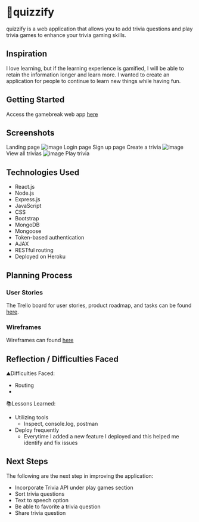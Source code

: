 # 🔮quizzify
quizzify is a web application that allows you to add trivia questions and play trivia games to enhance your trivia gaming skills.

## Inspiration
I love learning, but if the learning experience is gamified, I will be able to retain the information longer and learn more. I wanted to create an application for people to continue to learn new things while having fun.

## Getting Started
Access the gamebreak web app [here](https://quizzifyme.herokuapp.com/)

## Screenshots
Landing page
![image](screenshots/home.jpg)
Login page
Sign up page
Create a trivia
![image](screenshots/add_system.PNG)
View all trivias
![image](screenshots/systems.PNG)
Play trivia

## Technologies Used
- React.js
- Node.js
- Express.js
- JavaScript
- CSS
- Bootstrap
- MongoDB
- Mongoose
- Token-based authentication
- AJAX
- RESTful routing
- Deployed on Heroku

## Planning Process

### User Stories
The Trello board for user stories, product roadmap, and tasks can be found [here](https://trello.com/b/3Jbt30V1/quizzify).

### Wireframes
Wireframes can  found [here](https://wireframepro.mockflow.com/view/M26cb0d3c6671fbc24524cd94394344351624502998157)


## Reflection / Difficulties Faced

⛰️Difficulties Faced: 
- Routing
- 

📚Lessons Learned:

- Utilizing tools
    - Inspect, console.log, postman
- Deploy frequently
    - Everytime I added a new feature I deployed and this helped me identify and fix issues

## Next Steps
The following are the next step in improving the application:

- Incorporate Trivia API under play games section
- Sort trivia questions
- Text to speech option
- Be able to favorite a trivia question
- Share trivia question
